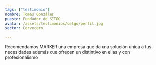 ```yaml
---
tags: ["testimonio"]
nombre: Tomás González
puesto: Fundador de SETGO
avatar: /assets/testimonios/setgo/perfil.jpg
sector: Cervecero

---
```


Recomendamos MARKER una empresa que da una solución unica a tus necesidades además que ofrecen un distintivo en ellas y con profesionalismo